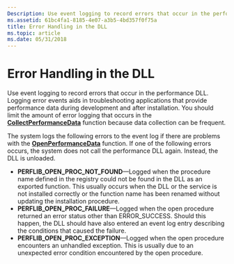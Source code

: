 ```yaml
---
Description: Use event logging to record errors that occur in the performance DLL.
ms.assetid: 61bc4fa1-8185-4e07-a3b5-4bd357f0f75a
title: Error Handling in the DLL
ms.topic: article
ms.date: 05/31/2018
---
```


# Error Handling in the DLL

Use event logging to record errors that occur in the performance DLL. Logging error events aids in troubleshooting applications that provide performance data during development and after installation. You should limit the amount of error logging that occurs in the [**CollectPerformanceData**](https://msdn.microsoft.com/en-us/library/Aa371898(v=VS.85).aspx) function because data collection can be frequent.

The system logs the following errors to the event log if there are problems with the [**OpenPerformanceData**](https://msdn.microsoft.com/en-us/library/Aa372200(v=VS.85).aspx) function. If one of the following errors occurs, the system does not call the performance DLL again. Instead, the DLL is unloaded.

-   **PERFLIB\_OPEN\_PROC\_NOT\_FOUND**—Logged when the procedure name defined in the registry could not be found in the DLL as an exported function. This usually occurs when the DLL or the service is not installed correctly or the function name has been renamed without updating the installation procedure.
-   **PERFLIB\_OPEN\_PROC\_FAILURE**—Logged when the open procedure returned an error status other than ERROR\_SUCCESS. Should this happen, the DLL should have also entered an event log entry describing the conditions that caused the failure.
-   **PERFLIB\_OPEN\_PROC\_EXCEPTION**—Logged when the open procedure encounters an unhandled exception. This is usually due to an unexpected error condition encountered by the open procedure.

 

 



